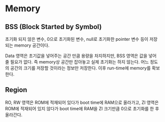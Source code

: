 # Memory

## BSS (Block Started by Symbol)

초기화 되지 않은 변수, 0으로 초기화된 변수, null로 초기화한 pointer 변수 등이 저장되는 memory 공간이다.

Data 영역은 초기값을 넣어주는 공간 만큼 용량을 차지하지만, BSS 영역은 값을 넣어줄 필요가 없다. 즉 memory상 공간만 잡아놓고 실제 초기화는 하지 않는다. 어느 정도의 공간의 크기를 저장할 것이라는 정보만 저장한다. 이후 run-time에 memory를 확보한다.

## Region

RO, RW 영역은 ROM에 적재되어 있다가 boot time에 RAM으로 올라가고, ZI 영역은 ROM에 적재되어 있지 않다가 boot time에 RAM을 ZI 크기만큼 0으로 초기화를 한 후 올라간다.
